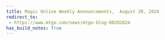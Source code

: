 ```yaml
---
title: Magic Online Weekly Announcements,  August 20, 2024
redirect_to:
 - https://www.mtgo.com/news/mtgo-blog-08202024
has_build_notes: True
---
```

